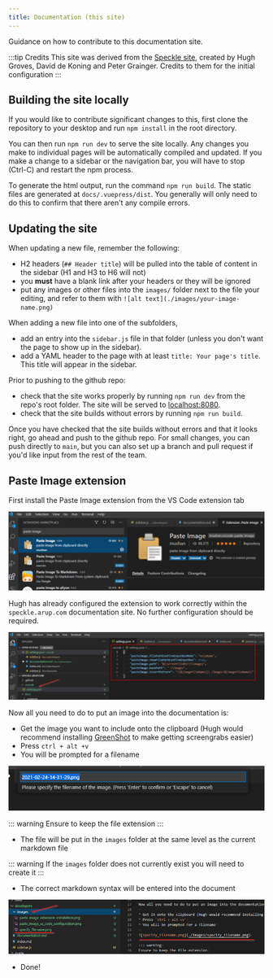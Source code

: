 ```yaml
---
title: Documentation (this site)
---
```


Guidance on how to contribute to this documentation site.

:::tip Credits
This site was derived from the [Speckle site](https://speckle.arup.com), created by Hugh Groves, David de Koning and Peter Grainger.  Credits to them for the initial configuration
:::

## Building the site locally

If you would like to contribute significant changes to this, first clone the repository to your desktop and run `npm install` in the root directory.

You can then run `npm run dev` to serve the site locally. Any changes you make to individual pages will be automatically compiled and updated. If you make a change to a sidebar or the navigation bar, you will have to stop (Ctrl-C) and restart the npm process.

To generate the html output, run the command `npm run build`. The static files are generated at `docs/.vuepress/dist`. You generally will only need to do this to confirm that there aren't any compile errors.

## Updating the site

When updating a new file, remember the following:

* H2 headers (`## Header title`) will be pulled into the table of content in the sidebar (H1 and H3 to H6 will not)
* you **must** have a blank link after your headers or they will be ignored
* put any images or other files into the `images/` folder next to the file your editing, and refer to them with `![alt text](./images/your-image-name.png)`

When adding a new file into one of the subfolders, 

* add an entry into the `sidebar.js` file in that folder (unless you don't want the page to show up in the sidebar).
* add a YAML header to the page with at least `title: Your page's title`. This title will appear in the sidebar.

Prior to pushing to the github repo:

* check that the site works properly by running `npm run dev` from the repo's root folder. The site will be served to [localhost:8080](http://localhost:8080/).
* check that the site builds without errors by running `npm run build`.

Once you have checked that the site builds without errors and that it looks right, go ahead and push to the github repo. For small changes, you can push directly to `main`, but you can also set up a branch and pull request if you'd like input from the rest of the team.

## Paste Image extension

First install the Paste Image extension from the VS Code extension tab

![paste_image_extension_installation.png](./images/paste_image_extension_installation.png)

Hugh has already configured the extension to work correctly within the `speckle.arup.com` documentation site. No further configuration should be required.

![paste_image_vs_code_configuration.png](./images/paste_image_vs_code_configuration.png)

Now all you need to do to put an image into the documentation is:

* Get the image you want to include onto the clipboard (Hugh would recommend installing [GreenShot](https://getgreenshot.org/) to make getting screengrabs easier)
* Press `ctrl + alt +v`
* You will be prompted for a filename

![specify_filename.png](./images/specify_filename.png)

::: warning
Ensure to keep the file extension
:::

* The file will be put in the `images` folder at the same level as the current markdown file

::: warning
If the `images` folder does not currently exist you will need to create it
:::

* The correct markdown syntax will be entered into the document

![recursion.png](./images/recursion.png)

* Done!